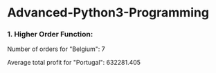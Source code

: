 # Advanced-Python3-Programming
### 1. Higher Order Function:
Number of orders for "Belgium": 7

Average total profit for "Portugal": 632281.405   
  

  
